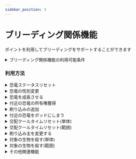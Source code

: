 ```yaml
---
sidebar_position: 3
---
```

# ブリーディング関係機能
ポイントを利用してブリーディングをサポートすることができます

<details>
  <summary>ブリーディング関係機能の利用可能条件</summary>

  恐竜/プラン          | ドードー | ラプトル | レックス | ギガノト
  ------------------ | -------- | ------- | ------- |---------
  恐竜ステリセット　 | ○     | ○     | ○     | ○
  恐竜の性別変更　 | ×     | ×     | ○     | ○
  恐竜を成長させる | ×     | 33％   | 33％     | 50％    
  付近の恐竜の所有権を取得する | ○     | ○     | ○  | ○
  刷り込みを追加する | ×     | 33％   | 33％     | 50％   
  交配クールタイムリセット(単体) | ×     | ○     | ○     | ○
  交配クールタイムリセット(範囲) | ×     | ×     | ×     | ○
  刷り込み主を変更する | ×     | ×     | ○     | ○
  対象の生物を殺す(単体)　| ×     | ○     | ○     | ○
  対象の生物を殺す(範囲)　| ×     | ○     | ○     | ○

</details>

### 利用方法

<details>
  <summary>恐竜ステータスリセット</summary>

    恐竜のステータスをリセットする機能です。マインドワイプトニックの恐竜版です
    - 2000ポイント
    使い方
    - ①リセットしたい恐竜を画面中央に映す(照準があれば照準に合わせる)
    - ②チャット(全体でもローカルでも)で`/dr`と打つ

    恐竜/プラン          | ドードー | ラプトル | レックス | ギガノト
  ------------------ | -------- | ------- | ------- |---------
  クールタイム　 | 1時間     | 30分     | 10分     | なし

</details>

<details>
  <summary>恐竜の性別変更</summary>

    恐竜の性別を変更します
    - 4500ポイント
    使い方
    - ①性別変更したい恐竜を画面中央に映す(照準があれば照準に合わせる)
    - ②チャット(全体でもローカルでも)で`/gs`と打つ
    クールタイムなし
</details>

<details>
  <summary>恐竜を成長させる</summary>

    恐竜をX％成長させます 成長する％はサブスクによって変わります
    - 33％2500ポイント
    - 50％3000ポイント
    使い方
    - ①成長させたい恐竜を画面中央に映す(照準があれば照準に合わせる)
    - ②チャット(全体でもローカルでも)で`/gr`と打つ

  恐竜/プラン           | ラプトル | レックス | ギガノト
  ------------------ | ------- | ------- |---------
  クールタイム　 | 3分     | なし     | なし   

</details>

<details>
  <summary>付近の恐竜の所有権獲得</summary>

    産まれた赤ちゃんを取得します 放棄された恐竜には使用できません
    - 100ポイント
    使い方
    - ①取得したい恐竜の近くに行く(土台直径10個分の範囲が取得されます)
    - ②チャット(全体でもローカルでも)で`/cl`と打つ

  恐竜/プラン          | ドードー | ラプトル | レックス | ギガノト
  ------------------ | -------- | ------- | ------- |---------
  クールタイム　 | 6時間     | 10分     | 5分     | 1分

</details>

<details>
  <summary>刷り込みの追加</summary>

    恐竜の刷り込み％を増やします(％はサブスクによって変わります)
    - 33％2500ポイント
    - 50％3000ポイント
    使い方
    - ①刷り込みを追加したい恐竜を画面中央に映す(照準があれば照準に合わせる)
    - ②チャット(全体でもローカルでも)で`/im`と打つ
    
    恐竜/プラン           | ラプトル | レックス | ギガノト
    ------------------ | ------- | ------- |---------
    クールタイム　 | 10分     | 5分     | 3分   

</details>

<details>
  <summary>付近の恐竜をポッドにしまう</summary>

    付近の恐竜をポッドにしまいますこの際空のポッドを必要数持っている必要があります
    - 250ポイント
    使い方
    - ①取得したい恐竜の近くに行く(土台直径10個分の範囲が回収されます)
    - ②チャット(全体でもローカルでも)で`/pod`と打つ

  恐竜/プラン           | ラプトル | レックス | ギガノト
  ------------------ | ------- | ------- |---------
  クールタイム　 | 5分     | 3分     | 1分   

</details>

<details>
  <summary>交配クールタイムリセット(単体)</summary>

    交配クールタイムをリセットします
    - 1500ポイント
    使い方
    - リセットしたい恐竜を画面中央に映す(照準があれば照準に合わせる)
    - ②チャット(全体でもローカルでも)で`/rcd`と打つ

  恐竜/プラン           | ラプトル | レックス | ギガノト
  ------------------ | ------- | ------- |---------
  クールタイム　 | 10分     | 5分     | 3分   

</details>

<details>
  <summary>交配クールタイムリセット(範囲)</summary>

    交配クールタイムをリセットします
    - 4500ポイント
    使い方
    - ①リセットしたい恐竜の近くに行く(土台直径10個分の範囲がリセットされます)
    - ②チャット(全体でもローカルでも)で`/rcda`と打つ

  恐竜/プラン            | レックス | ギガノト
  ------------------  | ------- |---------
  クールタイム　    | 5分     | 3分   
</details>


<details>
  <summary>刷り込み主を変更する</summary>

    刷り込み主を変更します
    - 1000ポイント
    使い方
    - ①変更したい恐竜を画面中央にとらえる
    - ②チャット(全体でもローカルでも)で`/cim`と打つ

  クールタイムなし
</details>

<details>
  <summary>対象の生物を殺す(単体)</summary>

    対象の生物を殺します
    - 100ポイント
    使い方
    - ①殺したい恐竜を画面中央にとらえる
    - ②チャット(全体でもローカルでも)で`/kill`と打つ
  誤って殺しても復元などはできないので注意して使ってください
  クールタイムなし
</details>

<details>
  <summary>対象の生物を殺す(範囲)</summary>

    対象の生物を殺します
    - 300ポイント
    使い方
    - ①殺したい恐竜を直径土台4マス以内に入れる
    - ②チャット(全体でもローカルでも)で`/killa`と打つ
    誤って殺しても復元などはできないので注意して使ってください
  クールタイムなし
</details>


<details>
  <summary>その他関連機能</summary>

  利用可能なコマンドを表示する`/commands`
  生物獲得時の初期設定変更`/settings`
</details>